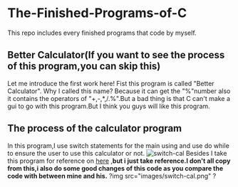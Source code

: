 # The-Finished-Programs-of-C
This repo includes every finished programs that code by myself.
## Better Calculator(If you want to see the process of this program,you can skip this)
Let me introduce the first work here!
Fist this program is called "Better Calculator". Why I called this name? Because it can get the "%"number also it contains the operators of "+,-,*,/.%".But a bad thing is that C can't make a gui to go with this program.But I think you guys will like this program.
## The process of the calculator program
In this program,I use switch statements for the main using and use do while to ensure the user to use this calculator or not.
![switch-cal](https://user-images.githubusercontent.com/62552984/85575203-f1a27a80-b669-11ea-952d-ff1ffdc7d56d.png)
Besides I take this program for reference on [here](https://www.includehelp.com/c-programs/calculator-using-switch.aspx?fbclid=IwAR1Bf5CgWmm88EegSnhegBDyRw_NSQem6U2cyz3asBvLkf3hGh4bNoqZvq4)
,**but i just take reference.I don't all copy from this,i also do some good changes of this code as you compare the code with between mine and his.**
?img src="images/switch-cal.png" ?
